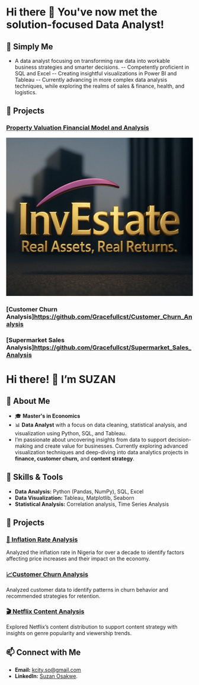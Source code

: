 # Hi there 👋 You've now met the solution-focused Data Analyst!

## 🌟 Simply Me
  - A data analyst focusing on transforming raw data into workable business strategies and smarter decisions. 
-- Competently proficient in SQL and Excel
-- Creating insightful visualizations in Power BI and Tableau
-- Currently advancing in more complex data analysis techniques, while exploring the realms of sales & finance, health, and logistics.

## 🚀 Projects
### [Property Valuation Financial Model and Analysis](https://github.com/Gracefullcst/Property_Valuation_Financial_Model)
![InvEstate Screenshot](https://github.com/Gracefullcst/Property_Valuation_Financial_Model/blob/main/InvEstate.jpg)

### [Customer Churn Analysis]https://github.com/Gracefullcst/Customer_Churn_Analysis

### [Supermarket Sales Analysis]https://github.com/Gracefullcst/Supermarket_Sales_Analysis

<!--
**Gracefullcst/Gracefullcst** is a ✨ _special_ ✨ repository because its `README.md` (this file) appears on your GitHub profile.

Here are some ideas to get you started:

- 🔭 I’m currently working on ...
- 🌱 I’m currently learning ...
- 👯 I’m looking to collaborate on ...
- 🤔 I’m looking for help with ...
- 💬 Ask me about ...
- 📫 How to reach me: ...
- 😄 Pronouns: ...
- ⚡ Fun fact: ...
-->

# Hi there! 👋 I’m SUZAN
## 🌟 About Me
 - 🎓 **Master's in Economics**
 - 📊 **Data Analyst** with a focus on data cleaning, statistical analysis, and visualization using Python, SQL, and Tableau.
 - I’m passionate about uncovering insights from data to support decision-making and create value for businesses. Currently exploring advanced visualization techniques and deep-diving into data analytics projects in **finance, customer churn,** and **content strategy**.

## 🔧 Skills & Tools
 - **Data Analysis:** Python (Pandas, NumPy), SQL, Excel
 - **Data Visualization:** Tableau, Matplotlib, Seaborn
 - **Statistical Analysis:** Correlation analysis, Time Series Analysis




## 🚀 Projects
### [💸 Inflation Rate Analysis](https://github.com/KENE508/Inflation-rate-analysis-in-Nigeria)
Analyzed the inflation rate in Nigeria for over a decade to identify factors affecting price increases and their impact on the economy.

### [📈Customer Churn Analysis](https://github.com/KENE508/Inflation-rate-analysis-in-Nigeria)
Analyzed customer data to identify patterns in churn behavior and recommended strategies for retention.

### [🎬 Netflix Content Analysis](https://github.com/KENE508/Netflix-Content-Strategy-Project)
Explored Netflix’s content distribution to support content strategy with insights on genre popularity and viewership trends.




## 📫 Connect with Me
 - **Email:** kcity.so@gmail.com
 - **LinkedIn:** [Suzan Osakwe](https://www.linkedin.com/in/suzanosakwe/).

<!---
KENE508/KENE508 is a ✨ special ✨ repository because its `README.md` (this file) appears on your GitHub profile.
You can click the Preview link to take a look at your changes.
--->
